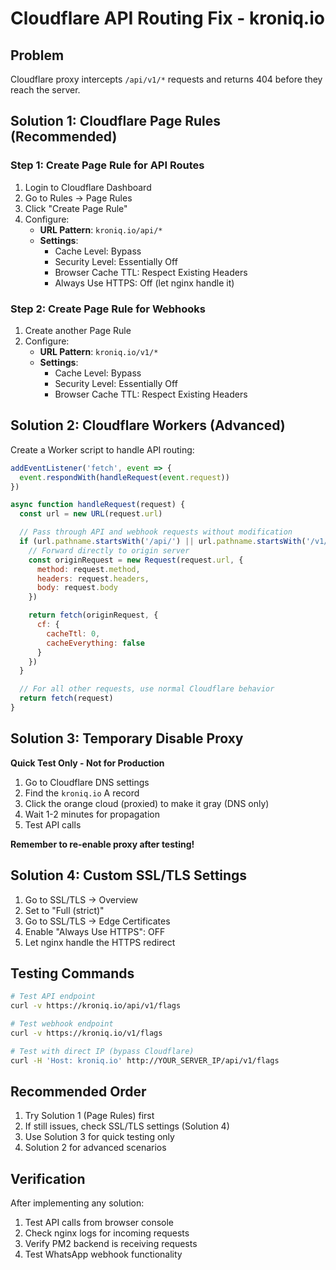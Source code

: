 # Cloudflare API Routing Fix - kroniq.io

## Problem
Cloudflare proxy intercepts `/api/v1/*` requests and returns 404 before they reach the server.

## Solution 1: Cloudflare Page Rules (Recommended)

### Step 1: Create Page Rule for API Routes
1. Login to Cloudflare Dashboard
2. Go to Rules → Page Rules
3. Click "Create Page Rule"
4. Configure:
   - **URL Pattern**: `kroniq.io/api/*`
   - **Settings**:
     - Cache Level: Bypass
     - Security Level: Essentially Off
     - Browser Cache TTL: Respect Existing Headers
     - Always Use HTTPS: Off (let nginx handle it)

### Step 2: Create Page Rule for Webhooks
1. Create another Page Rule
2. Configure:
   - **URL Pattern**: `kroniq.io/v1/*`
   - **Settings**:
     - Cache Level: Bypass
     - Security Level: Essentially Off
     - Browser Cache TTL: Respect Existing Headers

## Solution 2: Cloudflare Workers (Advanced)

Create a Worker script to handle API routing:

```javascript
addEventListener('fetch', event => {
  event.respondWith(handleRequest(event.request))
})

async function handleRequest(request) {
  const url = new URL(request.url)

  // Pass through API and webhook requests without modification
  if (url.pathname.startsWith('/api/') || url.pathname.startsWith('/v1/')) {
    // Forward directly to origin server
    const originRequest = new Request(request.url, {
      method: request.method,
      headers: request.headers,
      body: request.body
    })

    return fetch(originRequest, {
      cf: {
        cacheTtl: 0,
        cacheEverything: false
      }
    })
  }

  // For all other requests, use normal Cloudflare behavior
  return fetch(request)
}
```

## Solution 3: Temporary Disable Proxy

**Quick Test Only - Not for Production**

1. Go to Cloudflare DNS settings
2. Find the `kroniq.io` A record
3. Click the orange cloud (proxied) to make it gray (DNS only)
4. Wait 1-2 minutes for propagation
5. Test API calls

**Remember to re-enable proxy after testing!**

## Solution 4: Custom SSL/TLS Settings

1. Go to SSL/TLS → Overview
2. Set to "Full (strict)"
3. Go to SSL/TLS → Edge Certificates
4. Enable "Always Use HTTPS": OFF
5. Let nginx handle the HTTPS redirect

## Testing Commands

```bash
# Test API endpoint
curl -v https://kroniq.io/api/v1/flags

# Test webhook endpoint
curl -v https://kroniq.io/v1/flags

# Test with direct IP (bypass Cloudflare)
curl -H 'Host: kroniq.io' http://YOUR_SERVER_IP/api/v1/flags
```

## Recommended Order

1. Try Solution 1 (Page Rules) first
2. If still issues, check SSL/TLS settings (Solution 4)
3. Use Solution 3 for quick testing only
4. Solution 2 for advanced scenarios

## Verification

After implementing any solution:

1. Test API calls from browser console
2. Check nginx logs for incoming requests
3. Verify PM2 backend is receiving requests
4. Test WhatsApp webhook functionality